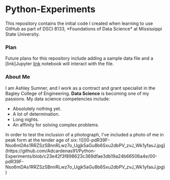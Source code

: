 <h1>Python-Experiments</h1>
This repository contains the initial code I created when learning to use GitHub as part of DSCI 8133, *Foundations of Data Science* at Mississippi State University.
<h3>Plan</h3>
Future plans for this repository include adding a sample data file and a [link]Jupyter <a href="https://jupyter.org/ ">link</a> notebook will interact with the file.
<h3>About Me</h3>
I am Ashley Sumner, and I work as a contract and grant specialist in the Bagley College of Engineering. <b>Data Science</b> is becoming one of my passions.
My data science competencies include:
<ul>
  <li>Absolutely nothing yet.</li>
  <li>A lot of determination.</li>
  <li>Long nights.</li>
  <li>An affinity for solving complex problems.</li>
</ul>
In order to test the inclusion of a photograph, I've included a photo of me in peak form at the tender age of six:
!([00-pdR39F-Nso6mDAs1RRZSzSBnnRLwz7o_Ugjk5aGu8b6Sxu2dbPV_zvJ_Wk1yfasJ.jpg](https://github.com/Adcardenas91/Python-Experiments/blob/c23e42f3f898623c369dfae3db19a24b66506a4e/00-pdR39F-Nso6mDAs1RRZSzSBnnRLwz7o_Ugjk5aGu8b6Sxu2dbPV_zvJ_Wk1yfasJ.jpg))
